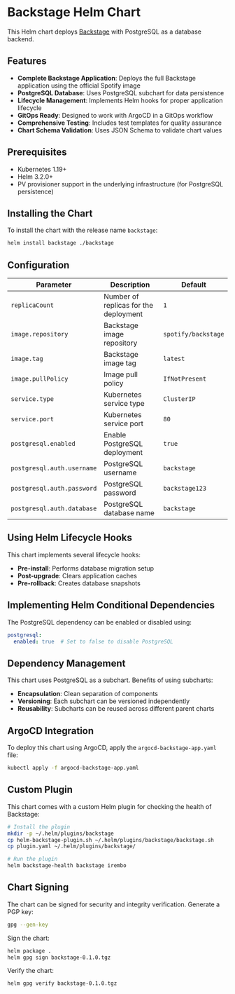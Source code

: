 # Backstage Helm Chart

This Helm chart deploys [Backstage](https://backstage.io/) with PostgreSQL as a database backend.

## Features

- **Complete Backstage Application**: Deploys the full Backstage application using the official Spotify image
- **PostgreSQL Database**: Uses PostgreSQL subchart for data persistence
- **Lifecycle Management**: Implements Helm hooks for proper application lifecycle
- **GitOps Ready**: Designed to work with ArgoCD in a GitOps workflow
- **Comprehensive Testing**: Includes test templates for quality assurance
- **Chart Schema Validation**: Uses JSON Schema to validate chart values

## Prerequisites

- Kubernetes 1.19+
- Helm 3.2.0+
- PV provisioner support in the underlying infrastructure (for PostgreSQL persistence)

## Installing the Chart

To install the chart with the release name `backstage`:

```bash
helm install backstage ./backstage
```

## Configuration

| Parameter                           | Description                                 | Default                                                 |
|-------------------------------------|---------------------------------------------|---------------------------------------------------------|
| `replicaCount`                      | Number of replicas for the deployment       | `1`                                                     |
| `image.repository`                  | Backstage image repository                  | `spotify/backstage`                                    |
| `image.tag`                         | Backstage image tag                         | `latest`                                               |
| `image.pullPolicy`                  | Image pull policy                           | `IfNotPresent`                                         |
| `service.type`                      | Kubernetes service type                     | `ClusterIP`                                            |
| `service.port`                      | Kubernetes service port                     | `80`                                                   |
| `postgresql.enabled`                | Enable PostgreSQL deployment                | `true`                                                 |
| `postgresql.auth.username`          | PostgreSQL username                         | `backstage`                                            |
| `postgresql.auth.password`          | PostgreSQL password                         | `backstage123`                                         |
| `postgresql.auth.database`          | PostgreSQL database name                    | `backstage`                                            |

## Using Helm Lifecycle Hooks

This chart implements several lifecycle hooks:

- **Pre-install**: Performs database migration setup
- **Post-upgrade**: Clears application caches
- **Pre-rollback**: Creates database snapshots

## Implementing Helm Conditional Dependencies

The PostgreSQL dependency can be enabled or disabled using:

```yaml
postgresql:
  enabled: true  # Set to false to disable PostgreSQL
```

## Dependency Management

This chart uses PostgreSQL as a subchart. Benefits of using subcharts:

- **Encapsulation**: Clean separation of components
- **Versioning**: Each subchart can be versioned independently
- **Reusability**: Subcharts can be reused across different parent charts

## ArgoCD Integration

To deploy this chart using ArgoCD, apply the `argocd-backstage-app.yaml` file:

```bash
kubectl apply -f argocd-backstage-app.yaml
```

## Custom Plugin

This chart comes with a custom Helm plugin for checking the health of Backstage:

```bash
# Install the plugin
mkdir -p ~/.helm/plugins/backstage
cp helm-backstage-plugin.sh ~/.helm/plugins/backstage/backstage.sh
cp plugin.yaml ~/.helm/plugins/backstage/

# Run the plugin
helm backstage-health backstage irembo
```

## Chart Signing

The chart can be signed for security and integrity verification. Generate a PGP key:

```bash
gpg --gen-key
```

Sign the chart:

```bash
helm package .
helm gpg sign backstage-0.1.0.tgz
```

Verify the chart:

```bash
helm gpg verify backstage-0.1.0.tgz
```